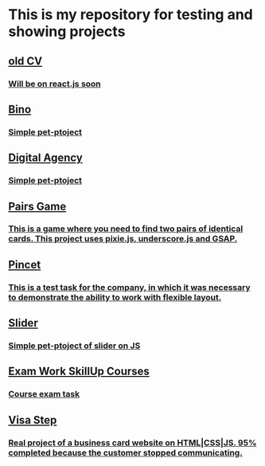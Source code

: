 <h1>This is my repository for testing and showing projects</h1>
<h2><a href="https://polomalo.github.io/CV/index.html" target="_blank">old CV</h2>
<h3>Will be on react.js soon</h3>
<h2><a href="https://polomalo.github.io/Bino/index.html" target="_blank">Bino</h2>
<h3>Simple pet-ptoject</h3>
<h2><a href="https://polomalo.github.io/Digital_Agency/index.html" target="_blank">Digital Agency</h2>
<h3>Simple pet-ptoject</h3> 
<h2><a href="https://polomalo.github.io/PairsGame/index.html" target="_blank">Pairs Game</h2>
<h3>This is a game where you need to find two pairs of identical cards. This project uses pixie.js, underscore.js and GSAP.</h3>
<h2><a href="https://polomalo.github.io/Pincet/index.html" target="_blank">Pincet</h2>
<h3>This is a test task for the company, in which it was necessary to demonstrate the ability to work with flexible layout.</h3> 
<h2><a href="https://polomalo.github.io/Slider/index.html" target="_blank">Slider</h2>
<h3>Simple pet-ptoject of slider on JS</h3>   
<h2><a href="https://polomalo.github.io/lastWork/index.html" target="_blank">Exam Work SkillUp Courses</h2>
<h3>Course exam task</h3> 
<h2><a href="https://polomalo.github.io/test/index.html" target="_blank">Visa Step</h2>
<h3>Real project of a business card website on HTML|CSS|JS. 95% completed because the customer stopped communicating.</h3> 

